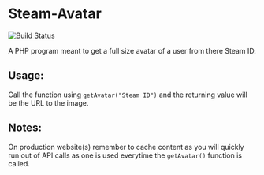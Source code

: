 # Steam-Avatar
[![Build Status](https://travis-ci.com/bman46/Steam-Avatar.svg?branch=master)](https://travis-ci.com/bman46/Steam-Avatar)

A PHP program meant to get a full size avatar of a user from there Steam ID.
## Usage:
Call the function using `getAvatar("Steam ID")` and the returning value will be the URL to the image.
## Notes:
On production website(s) remember to cache content as you will quickly run out of API calls as one is used everytime the `getAvatar()` function is called.

